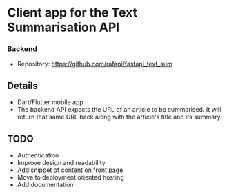 # Client app for the Text Summarisation API

### Backend
* Repository: https://github.com/rafapi/fastapi_text_sum

## Details
* Dart/Flutter mobile app
* The backend API expects the URL of an article to be summarised. It will return that same URL back along with the article's title and its summary.

## TODO
* Authentication
* Improve design and readability
* Add snippet of content on front page
* Move to deployment oriented hosting
* Add documentation
